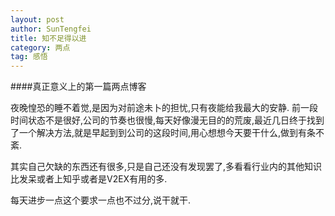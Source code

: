 ```yaml
---
layout: post
author: SunTengfei
title: 知不足得以进
category: 两点
tag: 感悟
---
```


####真正意义上的第一篇两点博客


夜晚惶恐的睡不着觉,是因为对前途未卜的担忧,只有夜能给我最大的安静.	前一段时间状态不是很好,公司的节奏也很慢,每天好像漫无目的的荒废,最近几日终于找到了一个解决方法,就是早起到到公司的这段时间,用心想想今天要干什么,做到有条不紊.


其实自己欠缺的东西还有很多,只是自己还没有发现罢了,多看看行业内的其他知识比发呆或者上知乎或者是V2EX有用的多.


每天进步一点这个要求一点也不过分,说干就干.

